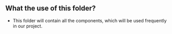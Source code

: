 ## What the use of this folder?

- This folder will contain all the components, which will be used frequently in our project.
